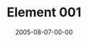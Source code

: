 ---
layout: message
category: message
series: "Elements"
title: "Element 001"
date: 2005-08-07-00-00
message_id: 108
audio: "http://s3.amazonaws.com/crossroads-media/messages/audio/Elements_01_08-07-05_Element_1.mp3"
audio-duration: "37:13"
explicit: false
---